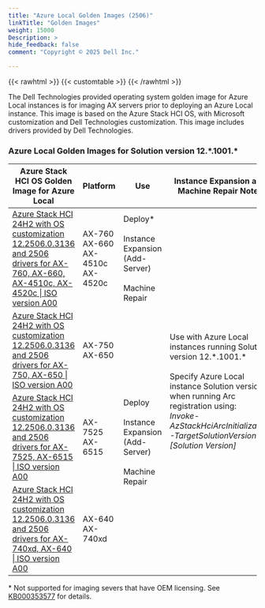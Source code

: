 ```yaml
---
title: "Azure Local Golden Images (2506)"
linkTitle: "Golden Images"
weight: 15000
Description: >
hide_feedback: false
comment: "Copyright © 2025 Dell Inc."

---
```


{{< rawhtml >}}
{{< customtable >}}
{{< /rawhtml >}}

The Dell Technologies provided operating system golden image for Azure Local instances is for imaging AX servers prior to deploying an Azure Local instance. This image is based on the Azure Stack HCI OS, with Microsoft customization and Dell Technologies customization. This image includes drivers provided by Dell Technologies.

### Azure Local Golden Images for Solution version 12.\*.1001.\*
<table>
<thead>
<tr>
<th>Azure Stack HCI OS Golden Image for Azure Local</th>
<th>Platform</th>
<th>Use</th>
<th>Instance Expansion and Machine Repair Notes</th>
</tr>
</thead>
<tbody>
<tr>
<td><a href="https://www.dell.com/support/home/en-us/drivers/driversdetails?driverid=WJYM9">Azure Stack HCI 24H2 with OS customization 12.2506.0.3136 and 2506 drivers for AX-760, AX-660, AX-4510c, AX-4520c | ISO version A00</a></td>
<td>AX-760<br>AX-660<br>AX-4510c<br>AX-4520c</td>
<td rowspan='1'>Deploy*<br><br>Instance Expansion (Add-Server)<br><br>Machine Repair</td>
<td rowspan='4'>Use with Azure Local instances running Solution version 12.*.1001.*<br><br>Specify Azure Local instance Solution version when running Arc registration using:<br><i>Invoke-AzStackHciArcInitialization -TargetSolutionVersion [Solution Version]</i></td>
</tr>
<tr>
<td><a href="https://www.dell.com/support/home/en-us/drivers/driversdetails?driverid=FRRHM">Azure Stack HCI 24H2 with OS customization 12.2506.0.3136 and 2506 drivers for AX-750, AX-650 | ISO version A00</a></td>
<td>AX-750<br>AX-650</td>
<td rowspan='3'>Deploy<br><br>Instance Expansion (Add-Server)<br><br>Machine Repair</td>
</tr>
<tr>
<td><a href="https://www.dell.com/support/home/en-us/drivers/driversdetails?driverid=PT7YY">Azure Stack HCI 24H2 with OS customization 12.2506.0.3136 and 2506 drivers for AX-7525, AX-6515 | ISO version A00</a></td>
<td>AX-7525<br>AX-6515</td>
</tr>
<tr>
<td><a href="https://www.dell.com/support/home/en-us/drivers/driversdetails?driverid=RMCVY">Azure Stack HCI 24H2 with OS customization 12.2506.0.3136 and 2506 drivers for AX-740xd, AX-640 | ISO version A00</a></td>
<td>AX-640<br>AX-740xd</td>
</tr>
</tbody>
</table>

\* Not supported for imaging severs that have OEM licensing. See [KB000353577](https://www.dell.com/support/kbdoc/en-us/000353577/azure-local-bugcheck-or-recovery-console-during-deployment-on-servers-with-oem-licensing?lang=en) for details.
